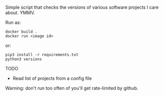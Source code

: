 Simple script that checks the versions of various software projects I care about. YMMV.

Run as:
```
docker build .
docker run <image id>
```

or:
```
pip3 install -r requirements.txt
python3 versions
```

TODO
* Read list of projects from a config file

Warning: don't run too often of you'll get rate-limited by github.
